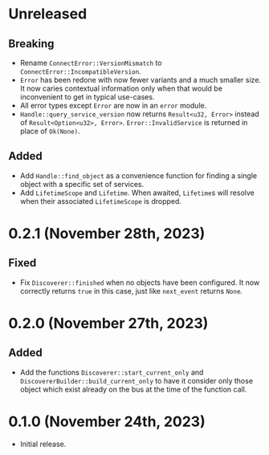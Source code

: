 # Unreleased

## Breaking
 - Rename `ConnectError::VersionMismatch` to `ConnectError::IncompatibleVersion`.
 - `Error` has been redone with now fewer variants and a much smaller size. It now caries contextual
   information only when that would be inconvenient to get in typical use-cases.
 - All error types except `Error` are now in an `error` module.
 - `Handle::query_service_version` now returns `Result<u32, Error>` instead of
   `Result<Option<u32>, Error>`. `Error::InvalidService` is returned in place of `Ok(None)`.

## Added

- Add `Handle::find_object` as a convenience function for finding a single object with a specific
  set of services.
- Add `LifetimeScope` and `Lifetime`. When awaited, `Lifetime`s will resolve when their associated
  `LifetimeScope` is dropped.


# 0.2.1 (November 28th, 2023)

## Fixed

- Fix `Discoverer::finished` when no objects have been configured. It now correctly returns `true`
  in this case, just like `next_event` returns `None`.


# 0.2.0 (November 27th, 2023)

## Added

- Add the functions `Discoverer::start_current_only` and `DiscovererBuilder::build_current_only` to
  have it consider only those object which exist already on the bus at the time of the function
  call.


# 0.1.0 (November 24th, 2023)

- Initial release.
